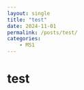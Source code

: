 ```yaml
---
layout: single
title: "test"
date: 2024-11-01
permalink: /posts/test/
categories:
    - MS1
---
```


# test
